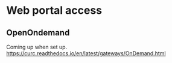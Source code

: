 # Web portal access

## OpenOndemand
Coming up when set up. https://curc.readthedocs.io/en/latest/gateways/OnDemand.html